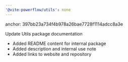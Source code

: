 ```yaml
---
'@vite-powerflow/utils': none
---
```


anchor: 397bb23a734f4b978a26bae7728f1114adcc8a3e

Update Utils package documentation

- Added README content for internal package
- Added description and internal use note
- Added links to website and repository
